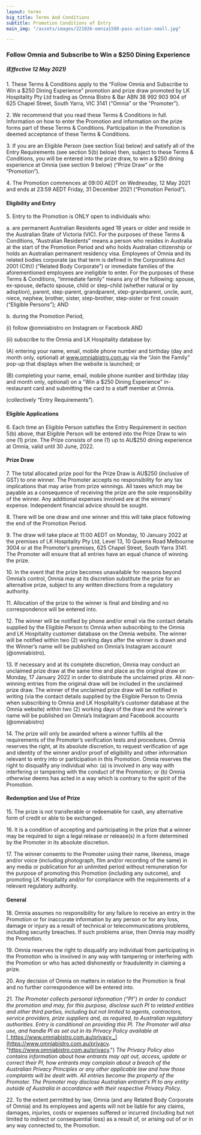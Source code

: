 ```yaml
---
layout: terms
big_title: Terms And Conditions
subtitle: Promotion Conditions of Entry
main_img: "/assets/images/221026-omnia1588-pass-action-small.jpg"

---
```

### Follow Omnia and Subscribe to Win a $250 Dining Experience

##### (Effective 12 May 2021)

1\. These Terms & Conditions apply to the “Follow Omnia and Subscribe to Win a $250 Dining Experience” promotion and prize draw promoted by LK Hospitality Pty Ltd trading as Omnia Bistro & Bar ABN 38 992 903 904 of 625 Chapel Street, South Yarra, VIC 3141 (“Omnia” or the “Promoter”).

2\. We recommend that you read these Terms & Conditions in full. Information on how to enter the Promotion and information on the prize forms part of these Terms & Conditions. Participation in the Promotion is deemed acceptance of these Terms & Conditions.

3\. If you are an Eligible Person (see section 5(a) below) and satisfy all of the Entry Requirements (see section 5(b) below) then, subject to these Terms & Conditions, you will be entered into the prize draw, to win a $250 dining experience at Omnia (see section 9 below) (“Prize Draw” or the “Promotion”).

4\. The Promotion commences at 09:00 AEDT on Wednesday, 12 May 2021 and ends at 23:59 AEDT Friday, 31 December 2021 (“Promotion Period”).

#### Eligibility and Entry

5\. Entry to the Promotion is ONLY open to individuals who:

a. are permanent Australian Residents aged 18 years or older and reside in the Australian State of Victoria (VIC). For the purposes of these Terms & Conditions, “Australian Residents” means a person who resides in Australia at the start of the Promotion Period and who holds Australian citizenship or holds an Australian permanent residency visa. Employees of Omnia and its related bodies corporate (as that term is defined in the Corporations Act 2001 (Cth)) (“Related Body Corporate”) or immediate families of the aforementioned employees are ineligible to enter. For the purposes of these Terms & Conditions, “immediate family” means any of the following: spouse, ex-spouse, defacto spouse, child or step-child (whether natural or by adoption), parent, step-parent, grandparent, step-grandparent, uncle, aunt, niece, nephew, brother, sister, step-brother, step-sister or first cousin (“Eligible Persons”); AND

b. during the Promotion Period,

(i) follow @omniabistro on Instagram or Facebook AND

(ii) subscribe to the Omnia and LK Hospitality database by:

(A) entering your name, email, mobile phone number and birthday (day and month only, optional) at www.omniabistro.com.au via the “Join the Family” pop-up that displays when the website is launched; or

(B) completing your name, email, mobile phone number and birthday (day and month only, optional) on a "Win a $250 Dining Experience" in-restaurant card and submitting the card to a staff member at Omnia.

(collectively “Entry Requirements”).

#### Eligible Applications

6\. Each time an Eligible Person satisfies the Entry Requirement in section 5(b) above, that Eligible Person will be entered into the Prize Draw to win one (1) prize. The Prize consists of one (1) up to AU$250 dining experience at Omnia, valid until 30 June, 2022.

#### Prize Draw

7\. The total allocated prize pool for the Prize Draw is AU$250 (inclusive of GST) to one winner. The Promoter accepts no responsibility for any tax implications that may arise from prize winnings. All taxes which may be payable as a consequence of receiving the prize are the sole responsibility of the winner. Any additional expenses involved are at the winners’ expense. Independent financial advice should be sought.

8\. There will be one draw and one winner and this will take place following the end of the Promotion Period.

9\. The draw will take place at 11:00 AEDT on Monday, 10 January 2022 at the premises of LK Hospitality Pty Ltd, Level 13, 10 Queens Road Melbourne 3004 or at the Promoter’s premises, 625 Chapel Street, South Yarra 3141. The Promoter will ensure that all entries have an equal chance of winning the prize.

10\. In the event that the prize becomes unavailable for reasons beyond Omnia’s control, Omnia may at its discretion substitute the prize for an alternative prize, subject to any written directions from a regulatory authority.

11\. Allocation of the prize to the winner is final and binding and no correspondence will be entered into.

12\. The winner will be notified by phone and/or email via the contact details supplied by the Eligible Person to Omnia when subscribing to the Omnia and LK Hospitality customer database on the Omnia website. The winner will be notified within two (2) working days after the winner is drawn and the Winner’s name will be published on Omnia’s Instagram account (@omniabistro).

13\. If necessary and at its complete discretion, Omnia may conduct an unclaimed prize draw at the same time and place as the original draw on Monday, 17 January 2022 in order to distribute the unclaimed prize. All non-winning entries from the original draw will be included in the unclaimed prize draw. The winner of the unclaimed prize draw will be notified in writing (via the contact details supplied by the Eligible Person to Omnia when subscribing to Omnia and LK Hospitality’s customer database at the Omnia website) within two (2) working days of the draw and the winner’s name will be published on Omnia’s Instagram and Facebook accounts (@omniabistro)

14\. The prize will only be awarded where a winner fulfills all the requirements of the Promoter’s verification tests and procedures. Omnia reserves the right, at its absolute discretion, to request verification of age and identity of the winner and/or proof of eligibility and other information relevant to entry into or participation in this Promotion. Omnia reserves the right to disqualify any individual who: (a) is involved in any way with interfering or tampering with the conduct of the Promotion; or (b) Omnia otherwise deems has acted in a way which is contrary to the spirit of the Promotion.

#### Redemption and Use of Prize

15\. The prize is not transferable or redeemable for cash, any alternative form of credit or able to be exchanged.

16\. It is a condition of accepting and participating in the prize that a winner may be required to sign a legal release or release(s) in a form determined by the Promoter in its absolute discretion.

17\. The winner consents to the Promoter using their name, likeness, image and/or voice (including photograph, film and/or recording of the same) in any media or publication for an unlimited period without remuneration for the purpose of promoting this Promotion (including any outcome), and promoting LK Hospitality and/or for compliance with the requirements of a relevant regulatory authority.

#### General

18\. Omnia assumes no responsibility for any failure to receive an entry in the Promotion or for inaccurate information by any person or for any loss, damage or injury as a result of technical or telecommunications problems, including security breaches. If such problems arise, then Omnia may modify the Promotion.

19\. Omnia reserves the right to disqualify any individual from participating in the Promotion who is involved in any way with tampering or interfering with the Promotion or who has acted dishonestly or fraudulently in claiming a prize.

20\. Any decision of Omnia on matters in relation to the Promotion is final and no further correspondence will be entered into.

21\. _The Promoter collects personal information (“PI”) in order to conduct the promotion and may, for this purpose, disclose such PI to related entities and other third parties, including but not limited to agents, contractors, service providers, prize suppliers and, as required, to Australian regulatory authorities. Entry is conditional on providing this PI. The Promoter will also use, and handle PI as set out in its Privacy Policy available at_ [_https://www.omniabistro.com.au/privacy._](https://www.omniabistro.com.au/privacy. "https://www.omniabistro.com.au/privacy.") _The Privacy Policy also contains information about how entrants may opt out, access, update or correct their PI, how entrants may complain about a breach of the Australian Privacy Principles or any other applicable law and how those complaints will be dealt with. All entries become the property of the Promoter. The Promoter may disclose Australian entrant's PI to any entity outside of Australia in accordance with their respective Privacy Policy._

22\. To the extent permitted by law, Omnia (and any Related Body Corporate of Omnia) and its employees and agents will not be liable for any claims, damages, injuries, costs or expenses suffered or incurred (including but not limited to indirect or consequential loss) as a result of, or arising out of or in any way connected to, the Promotion.